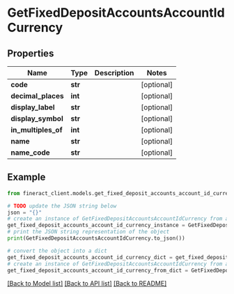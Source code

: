 # GetFixedDepositAccountsAccountIdCurrency


## Properties

Name | Type | Description | Notes
------------ | ------------- | ------------- | -------------
**code** | **str** |  | [optional] 
**decimal_places** | **int** |  | [optional] 
**display_label** | **str** |  | [optional] 
**display_symbol** | **str** |  | [optional] 
**in_multiples_of** | **int** |  | [optional] 
**name** | **str** |  | [optional] 
**name_code** | **str** |  | [optional] 

## Example

```python
from fineract_client.models.get_fixed_deposit_accounts_account_id_currency import GetFixedDepositAccountsAccountIdCurrency

# TODO update the JSON string below
json = "{}"
# create an instance of GetFixedDepositAccountsAccountIdCurrency from a JSON string
get_fixed_deposit_accounts_account_id_currency_instance = GetFixedDepositAccountsAccountIdCurrency.from_json(json)
# print the JSON string representation of the object
print(GetFixedDepositAccountsAccountIdCurrency.to_json())

# convert the object into a dict
get_fixed_deposit_accounts_account_id_currency_dict = get_fixed_deposit_accounts_account_id_currency_instance.to_dict()
# create an instance of GetFixedDepositAccountsAccountIdCurrency from a dict
get_fixed_deposit_accounts_account_id_currency_from_dict = GetFixedDepositAccountsAccountIdCurrency.from_dict(get_fixed_deposit_accounts_account_id_currency_dict)
```
[[Back to Model list]](../README.md#documentation-for-models) [[Back to API list]](../README.md#documentation-for-api-endpoints) [[Back to README]](../README.md)


